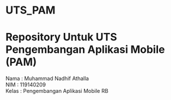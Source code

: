 # UTS_PAM
# Repository Untuk UTS Pengembangan Aplikasi Mobile (PAM) </br>

Nama : Muhammad Nadhif Athalla </br>
NIM : 119140209 </br>
Kelas : Pengembangan Aplikasi Mobile RB
